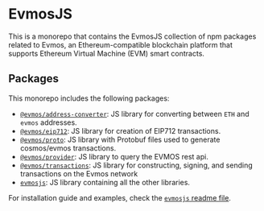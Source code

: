 # EvmosJS

This is a monorepo that contains the EvmosJS collection of npm packages related to Evmos,
an Ethereum-compatible blockchain platform that supports Ethereum Virtual Machine (EVM) smart contracts.

## Packages

This monorepo includes the following packages:

- [`@evmos/address-converter`](./packages/address-converter/README.md): JS library for converting between `ETH` and `evmos` addresses.
- [`@evmos/eip712`](./packages/eip712/README.md): JS library for creation of EIP712 transactions.
- [`@evmos/proto`](./packages/proto/README.md): JS library with Protobuf files used to generate cosmos/evmos transactions.
- [`@evmos/provider`](./packages/provider/README.md): JS library to query the EVMOS rest api.
- [`@evmos/transactions`](./packages/transactions/README.md): JS library for constructing, signing, and sending transactions on the Evmos network
- [`evmosjs`](./packages/evmosjs/README.md): JS library containing all the other libraries.

For installation guide and examples, check the [`evmosjs` readme file](./packages/evmosjs/README.md).
